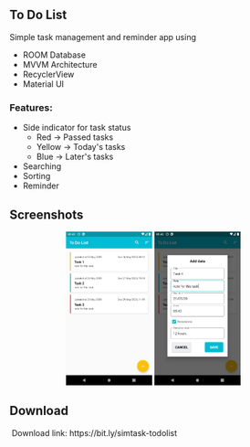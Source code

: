 ## To Do List

Simple task management and reminder app using
- ROOM Database
- MVVM Architecture
- RecyclerView
- Material UI

### Features:
- Side indicator for task status
  - Red -> Passed tasks
  - Yellow -> Today's tasks
  - Blue -> Later's tasks
- Searching
- Sorting
- Reminder

## Screenshots
<p align="center">
<img src="screenshots/home.png" alt="" width=30%>
<img src="screenshots/insert.png" alt="" width=30%>
</p>

## Download
<img src="https://play.google.com/intl/en_us/badges/static/images/badges/en_badge_web_generic.png" alt="" width=30%>
Download link: https://bit.ly/simtask-todolist
